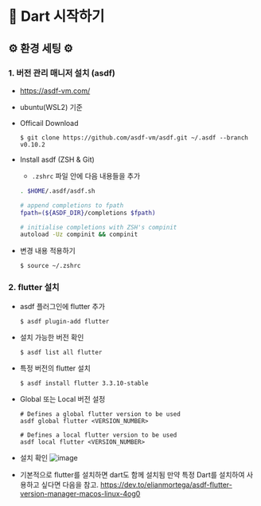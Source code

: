 # 🚀 Dart 시작하기

## ⚙ 환경 세팅 ⚙

### 1. 버전 관리 매니저 설치 (asdf)

- https://asdf-vm.com/
- ubuntu(WSL2) 기준
- Officail Download
  ```shell
  $ git clone https://github.com/asdf-vm/asdf.git ~/.asdf --branch v0.10.2
  ```
- Install asdf (ZSH & Git)

  - `.zshrc` 파일 안에 다음 내용들을 추가

  ```bash
  . $HOME/.asdf/asdf.sh

  # append completions to fpath
  fpath=(${ASDF_DIR}/completions $fpath)

  # initialise completions with ZSH's compinit
  autoload -Uz compinit && compinit

  ```

- 변경 내용 적용하기
  ```
  $ source ~/.zshrc
  ```

### 2. flutter 설치

- asdf 플러그인에 flutter 추가

  ```shell
  $ asdf plugin-add flutter
  ```

- 설치 가능한 버전 확인

  ```shell
  $ asdf list all flutter
  ```

- 특정 버전의 flutter 설치

  ```shell
  $ asdf install flutter 3.3.10-stable
  ```

- Global 또는 Local 버전 설정

  ```shell
  # Defines a global flutter version to be used
  asdf global flutter <VERSION_NUMBER>

  # Defines a local flutter version to be used
  asdf local flutter <VERSION_NUMBER>
  ```

- 설치 확인
  ![image](https://user-images.githubusercontent.com/58096698/209801824-6a3e796d-446b-44cb-9582-56fdc483996b.png)

- 기본적으로 flutter를 설치하면 dart도 함께 설치됨
  만약 특정 Dart를 설치하여 사용하고 싶다면 다음을 참고.
  https://dev.to/elianmortega/asdf-flutter-version-manager-macos-linux-4og0
